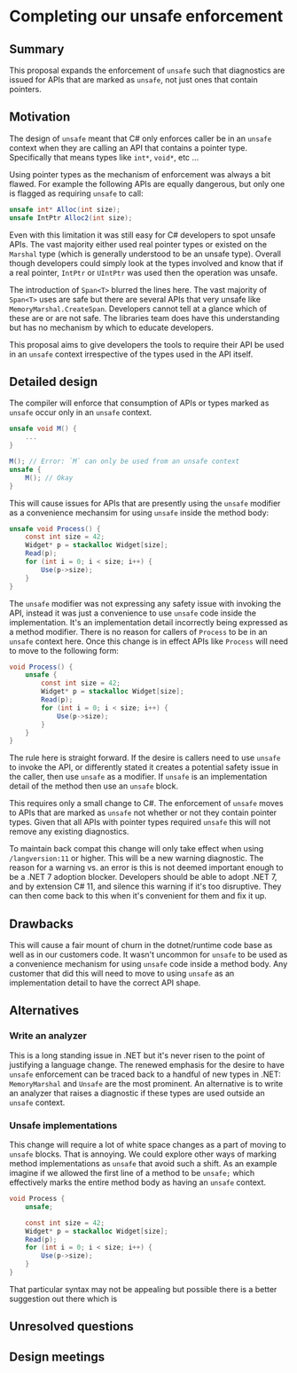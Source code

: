 Completing our unsafe enforcement
===

## Summary
This proposal expands the enforcement of `unsafe` such that diagnostics are issued for APIs that are marked as `unsafe`, not just ones that contain pointers.

## Motivation
The design of `unsafe` meant that C# only enforces caller be in an `unsafe` context when they are calling an API that contains a pointer type. Specifically that means types like `int*`, `void*`, etc ...

Using pointer types as the mechanism of enforcement was always a bit flawed. For example the following APIs are equally dangerous, but only one is flagged as requiring `unsafe` to call:

```c#
unsafe int* Alloc(int size);
unsafe IntPtr Alloc2(int size);
```

Even with this limitation it was still easy for C# developers to spot unsafe APIs. The vast majority either used real pointer types or existed on the `Marshal` type (which is generally understood to be an unsafe type). Overall though developers could simply look at the types involved and know that if a real pointer, `IntPtr` or `UIntPtr` was used then the operation was unsafe. 

The introduction of `Span<T>` blurred the lines here. The vast majority of `Span<T>` uses are safe but there are several APIs that very unsafe like `MemoryMarshal.CreateSpan`. Developers cannot tell at a glance which of these are or are not safe. The libraries team does have this understanding but has no mechanism by which to educate developers. 

This proposal aims to give developers the tools to require their API be used in an `unsafe` context irrespective of the types used in the API itself. 

## Detailed design
The compiler will enforce that consumption of APIs or types marked as `unsafe` occur only in an `unsafe` context. 

```c#
unsafe void M() { 
    ... 
}

M(); // Error: `M` can only be used from an unsafe context
unsafe { 
    M(); // Okay 
}
```

This will cause issues for APIs that are presently using the `unsafe` modifier as a convenience mechansim for using `unsafe` inside the method body: 

```c#
unsafe void Process() {
    const int size = 42;
    Widget* p = stackalloc Widget[size];
    Read(p);
    for (int i = 0; i < size; i++) {
        Use(p->size);
    }
}
```

The `unsafe` modifier was not expressing any safety issue with invoking the API, instead it was just a convenience to use `unsafe` code inside the implementation. It's an implementation detail incorrectly being expressed as a method modifier.  There is no reason for callers of `Process` to be in an `unsafe` context here. Once this change is in effect APIs like `Process` will need to move to the following form:

```c#
void Process() {
    unsafe {
        const int size = 42;
        Widget* p = stackalloc Widget[size];
        Read(p);
        for (int i = 0; i < size; i++) {
            Use(p->size);
        }
    }
}
```

The rule here is straight forward. If the desire is callers need to use `unsafe` to invoke the API, or differently stated it creates a potential safety issue in the caller, then use `unsafe` as a modifier. If `unsafe` is an implementation detail of the method then use an `unsafe` block.

This requires only a small change to C#. The enforcement of `unsafe` moves to APIs that are marked as `unsafe` not whether or not they contain pointer types. Given that all APIs with pointer types required `unsafe` this will not remove any existing diagnostics. 

To maintain back compat this change will only take effect when using `/langversion:11` or higher. This will be a new warning diagnostic. The reason for a warning vs. an error is this is not deemed important enough to be a .NET 7 adoption blocker. Developers should be able to adopt .NET 7, and by extension C# 11, and silence this warning if it's too disruptive. They can then come back to this when it's convenient for them and fix it up. 

## Drawbacks
This will cause a fair mount of churn in the dotnet/runtime code base as well as in our customers code. It wasn't uncommon for `unsafe` to be used as a convenience mechanism for using `unsafe` code inside a method body. Any customer that did this will need to move to using `unsafe` as an implementation detail to have the correct API shape.

## Alternatives

### Write an analyzer
This is a long standing issue in .NET but it's never risen to the point of justifying a language change. The renewed emphasis for the desire to have `unsafe` enforcement can be traced back to a handful of new types in .NET: `MemoryMarshal` and `Unsafe` are the most prominent. An alternative is to write an analyzer that raises a diagnostic if these types are used outside an `unsafe` context.

### Unsafe implementations
This change will require a lot of white space changes as a part of moving to `unsafe` blocks. That is annoying. We could explore other ways of marking method implementations as `unsafe` that avoid such a shift. As an example imagine if we allowed the first line of a method to be `unsafe;` which effectively marks the entire method body as having an `unsafe` context. 

```c#
void Process {
    unsafe;

    const int size = 42;
    Widget* p = stackalloc Widget[size];
    Read(p);
    for (int i = 0; i < size; i++) {
        Use(p->size);
    }
}
```

That particular syntax may not be appealing but possible there is a better suggestion out there which is

## Unresolved questions


## Design meetings

